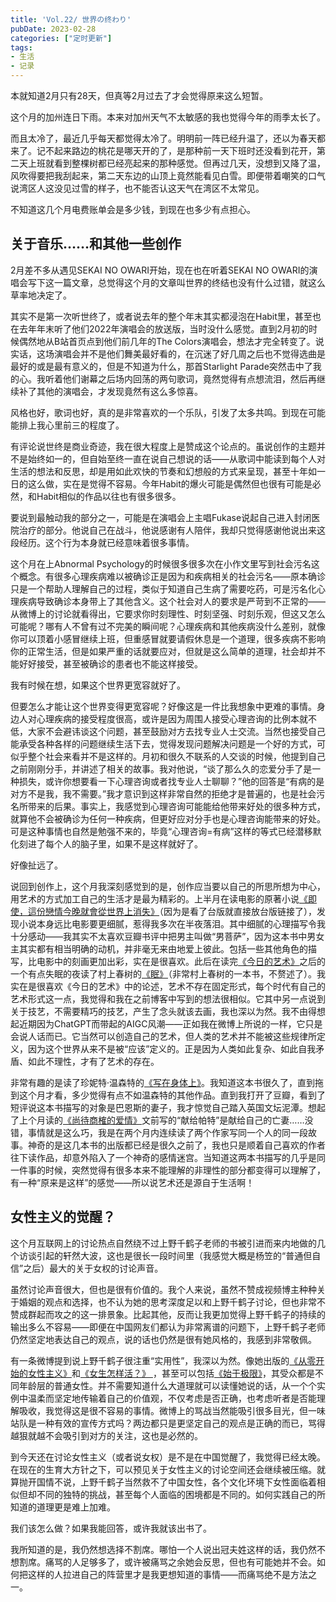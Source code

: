 ```yaml
---
title: 'Vol.22/ 世界の终わり'
pubDate: 2023-02-28
categories: ["定时更新"]
tags:
- 生活
- 记录
---
```




本就知道2月只有28天，但真等2月过去了才会觉得原来这么短暂。

这个月的加州连日下雨。本来对加州天气不太敏感的我也觉得今年的雨季太长了。

而且太冷了，最近几乎每天都觉得太冷了。明明前一阵已经升温了，还以为春天都来了。记不起来路边的桃花是哪天开的了，是那种前一天下班时还没看到花开，第二天上班就看到整棵树都已经亮起来的那种感觉。但再过几天，没想到又降了温，风吹得要把我刮起来，第二天东边的山顶上竟然能看见白雪。即便带着嘲笑的口气说湾区人这没见过雪的样子，也不能否认这天气在湾区不太常见。

不知道这几个月电费账单会是多少钱，到现在也多少有点担心。


## 关于音乐……和其他一些创作

2月差不多从遇见SEKAI NO OWARI开始，现在也在听着SEKAI NO OWARI的演唱会写下这一篇文章，总觉得这个月的文章叫世界的终结也没有什么过错，就这么草率地决定了。

其实不是第一次听世终了，或者说去年的整个年末其实都浸泡在Habit里，甚至也在去年年末听了他们2022年演唱会的放送版，当时没什么感觉。直到2月初的时候偶然地从B站首页点到他们前几年的The Colors演唱会，想法才完全转变了。说实话，这场演唱会并不是他们舞美最好看的，在沉迷了好几周之后也不觉得选曲是最好的或是最有意义的，但是不知道为什么，那首Starlight Parade突然击中了我的心。我听着他们谢幕之后场内回荡的两句歌词，竟然觉得有点想流泪，然后再继续补了其他的演唱会，才发现竟然有这么多惊喜。

风格也好，歌词也好，真的是非常喜欢的一个乐队，引发了太多共鸣。到现在可能能排上我心里前三的程度了。

有评论说世终是商业奇迹，我在很大程度上是赞成这个论点的。虽说创作的主题并不是始终如一的，但自始至终一直在说自己想说的话——从歌词中能读到每个人对生活的想法和反思，却是用如此欢快的节奏和幻想般的方式来呈现，甚至十年如一日的这么做，实在是觉得不容易。今年Habit的爆火可能是偶然但也很有可能是必然，和Habit相似的作品以往也有很多很多。

要说到最触动我的部分之一，可能是在演唱会上主唱Fukase说起自己进入封闭医院治疗的部分。他说自己在战斗，他说感谢有人陪伴，我却只觉得感谢他说出来这段经历。这个行为本身就已经意味着很多事情。

这个月在上Abnormal Psychology的时候很多很多次在小作文里写到社会污名这个概念。有很多心理疾病难以被确诊正是因为和疾病相关的社会污名——原本确诊只是一个帮助人理解自己的过程，类似于知道自己生病了需要吃药，可是污名化心理疾病导致确诊本身带上了其他含义。这个社会对人的要求是严苛到不正常的——从微博上的讨论就看得出，它要求你时刻理性、时刻坚强、时刻乐观，但这又怎么可能呢？哪有人不曾有过不完美的瞬间呢？心理疾病和其他疾病没什么差别，就像你可以顶着小感冒继续上班，但重感冒就要请假休息是一个道理，很多疾病不影响你的正常生活，但是如果严重的话就要应对，但就是这么简单的道理，社会却并不能好好接受，甚至被确诊的患者也不能这样接受。

我有时候在想，如果这个世界更宽容就好了。

但要怎么才能让这个世界变得更宽容呢？好像这是一件比我想象中更难的事情。身边人对心理疾病的接受程度很高，或许是因为周围人接受心理咨询的比例本就不低，大家不会避讳谈这个问题，甚至鼓励对方去找专业人士交流。当然也接受自己能承受各种各样的问题继续生活下去，觉得发现问题解决问题是一个好的方式，可似乎整个社会来看并不是这样的。月初和很久不联系的人交谈的时候，他提到自己之前刚刚分手，并讲述了相关的故事。我对他说，“谈了那么久的恋爱分手了是一种损失，或许你想要看一下心理咨询或者找专业人士聊聊？”他的回答是“有病的是对方不是我，我不需要。”我才意识到这样非常自然的拒绝才是普遍的，也是社会污名所带来的后果。事实上，我感觉到心理咨询可能能给他带来好处的很多种方式，就算他不会被确诊为任何一种疾病，但更好应对分手也是心理咨询能带来的好处。可是这种事情也自然是勉强不来的，毕竟“心理咨询=有病”这样的等式已经潜移默化刻进了每个人的脑子里，如果不是这样就好了。

好像扯远了。

说回到创作上，这个月我深刻感觉到的是，创作应当要以自己的所思所想为中心，用艺术的方式加工自己的生活才是最为精彩的。上半月在读电影的原著小说[《即使，這份戀情今晚就會從世界上消失》](https://book.douban.com/subject/35709509/)（因为是看了台版就直接放台版链接了），发现小说本身远比电影要更细腻，惹得我多次在半夜落泪。其中细腻的心理描写令我十分感动——我其实不太喜欢豆瓣书评中把男主叫做“男菩萨”，因为这本书中男女主其实都有相当明确的动机，并非毫无来由地爱上彼此。包括一些其他角色的描写，比电影中的刻画更加出彩，实在是很喜欢。此后在读完[《今日的艺术》](https://book.douban.com/subject/30402352/)之后的一个有点失眠的夜读了村上春树的[《眠》](https://book.douban.com/subject/21692813/)（非常村上春树的一本书，不赘述了）。我实在是很喜欢《今日的艺术》中的论述，艺术不存在固定形式，每个时代有自己的艺术形式这一点，我觉得和我在之前博客中写到的想法很相似。它其中另一点说到关于技艺，不需要精巧的技艺，产生了念头就该去画，我也深以为然。我不由得想起近期因为ChatGPT而带起的AIGC风潮——正如我在微博上所说的一样，它只是会说人话而已。它当然可以创造自己的艺术，但人类的艺术并不能被这些规律所定义，因为这个世界从来不是被“应该”定义的。正是因为人类如此复杂、如此自我矛盾、如此不理性，才有了艺术的存在。

非常有趣的是读了珍妮特·温森特的[《写在身体上》](https://book.douban.com/subject/34464665/)。我知道这本书很久了，直到拖到这个月才看，多少觉得有点不如温森特的其他作品。直到我打开了豆瓣，看到了短评说这本书描写的对象是巴恩斯的妻子，我才惊觉自己踏入英国文坛泥潭。想起了上个月读的[《尚待商榷的爱情》](https://book.douban.com/subject/34893656/)文前写的“献给帕特”是献给自己的亡妻……没错，事情就是这么巧，我是在两个月内连续读了两个作家写同一个人的同一段故事。神奇的是这几本书的出版都已经是很久之前了，我也只是顺着自己喜欢的作者往下读作品，却意外陷入了一个神奇的感情迷宫。当知道这两本书描写的几乎是同一件事的时候，突然觉得有很多本来不能理解的非理性的部分都变得可以理解了，有一种“原来是这样”的感觉——所以说艺术还是源自于生活啊！

## 女性主义的觉醒？

这个月互联网上的讨论热点自然绕不过上野千鹤子老师的书被引进而来内地做的几个访谈引起的轩然大波，这也是很长一段时间里（我感觉大概是杨笠的“普通但自信”之后）最大的关于女权的讨论声音。

虽然讨论声音很大，但也是很有价值的。我个人来说，虽然不赞成视频博主种种关于婚姻的观点和选择，也不认为她的思考深度足以和上野千鹤子讨论，但也非常不赞成群起而攻之的这一排景象。比起其他，反而让我更加觉得上野千鹤子的持续的输出多么不容易——即便在中国网友们都认为非常离谱的问题下，上野千鹤子老师仍然坚定地表达自己的观点，说的话也仍然是很有她风格的，我感到非常敬佩。

有一条微博提到说上野千鹤子很注重“实用性”，我深以为然。像她出版的[《从零开始的女性主义》](https://book.douban.com/subject/35523099/)和[《女生怎样活？》 ](https://book.douban.com/subject/36089715/)，甚至可以包括[《始于极限》](https://book.douban.com/subject/35966120/)，其受众都是不同年龄层的普通女性。并不需要知道什么大道理就可以读懂她说的话，从一个个实例中温柔而坚定地传输着自己的价值观，不仅考虑是否正确，也考虑听者是否能理解吸收，我觉得这是很不容易的事情。微博上的骂战当然能吸引很多目光，但一味站队是一种有效的宣传方式吗？两边都只是更坚定自己的观点是正确的而已，骂得越狠就越不会吸引到对方的关注，这也是必然的。

到今天还在讨论女性主义（或者说女权）是不是在中国觉醒了，我觉得已经太晚。在现在的生育大方针之下，可以预见关于女性主义的讨论空间还会继续被压缩。就算抛开国情不说，上野千鹤子当然救不了中国女性，各个文化环境下女性面临着相似但却不同的独特的挑战，甚至每个人面临的困境都是不同的。如何实践自己的所知道的道理更是难上加难。

我们该怎么做？如果我能回答，或许我就该出书了。

我所知道的是，我仍然想选择不割席。哪怕一个人说出冠夫姓这样的话，我仍然不想割席。痛骂的人足够多了，或许被痛骂之余她会反思，但也有可能她并不会。如何把这样的人拉进自己的阵营里才是我更想知道的事情——而痛骂绝不是方法之一。
